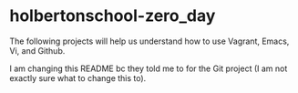 # holbertonschool-zero_day

The following projects will help us understand how to use Vagrant, Emacs, Vi, and Github.

I am changing this README bc they told me to for the Git project (I am not exactly sure what to change this to).
